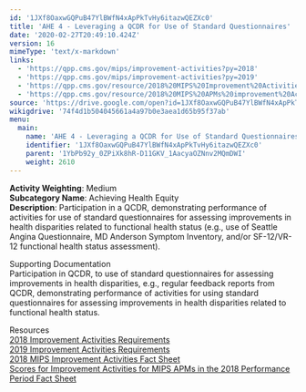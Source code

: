 ```yaml
---
id: '1JXf8OaxwGQPuB47YlBWfN4xApPkTvHy6itazwQEZXc0'
title: 'AHE 4 - Leveraging a QCDR for Use of Standard Questionnaires'
date: '2020-02-27T20:49:10.424Z'
version: 16
mimeType: 'text/x-markdown'
links:
  - 'https://qpp.cms.gov/mips/improvement-activities?py=2018'
  - 'https://qpp.cms.gov/mips/improvement-activities?py=2019'
  - 'https://qpp.cms.gov/resource/2018%20MIPS%20Improvement%20Activities%20Fact%20Sheet'
  - 'https://qpp.cms.gov/resource/2018%20MIPS%20APMs%20improvement%20Activities%20scores%20fact%20sheet'
source: 'https://drive.google.com/open?id=1JXf8OaxwGQPuB47YlBWfN4xApPkTvHy6itazwQEZXc0'
wikigdrive: '74f4d1b504045661a4a97b0e3aea1d65b95f37ab'
menu:
  main:
    name: 'AHE 4 - Leveraging a QCDR for Use of Standard Questionnaires'
    identifier: '1JXf8OaxwGQPuB47YlBWfN4xApPkTvHy6itazwQEZXc0'
    parent: '1YbPb92y_0ZPiXk8hR-D11GKV_1AacyaOZNnv2MQmDWI'
    weight: 2610
---
```





**Activity Weighting**: Medium  
**Subcategory Name**: Achieving Health Equity  
**Description**: Participation in a QCDR, demonstrating performance of activities for use of standard questionnaires for assessing improvements in health disparities related to functional health status (e.g., use of Seattle Angina Questionnaire, MD Anderson Symptom Inventory, and/or SF-12/VR-12 functional health status assessment).




Supporting Documentation  
Participation in QCDR, to use of standard questionnaires for assessing improvements in health disparities, e.g., regular feedback reports from QCDR, demonstrating performance of activities for using standard questionnaires for assessing improvements in health disparities related to functional health status.




Resources  
[2018 Improvement Activities Requirements](https://qpp.cms.gov/mips/improvement-activities?py=2018)  
[2019 Improvement Activities Requirements](https://qpp.cms.gov/mips/improvement-activities?py=2019)  
[2018 MIPS Improvement Activities Fact Sheet](https://qpp.cms.gov/resource/2018%20MIPS%20Improvement%20Activities%20Fact%20Sheet)  
[Scores for Improvement Activities for MIPS APMs in the 2018 Performance Period Fact Sheet](https://qpp.cms.gov/resource/2018%20MIPS%20APMs%20improvement%20Activities%20scores%20fact%20sheet)
